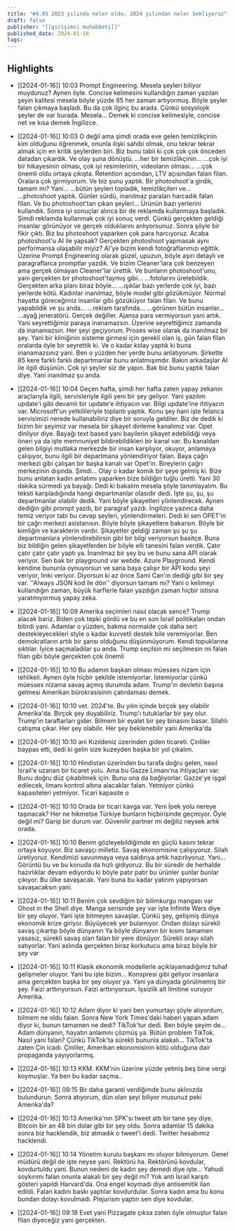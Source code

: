 ```yaml
---
title: "#4.05 2023 yılında neler oldu, 2024 yılından neler bekliyoruz"
draft: false
publisher: "[[girişimci muhabbeti]]"
published_date: 2024-01-16
tags:
---
```



## Highlights
* [[2024-01-16]] 10:03  Prompt Engineering. Mesela şeyleri biliyor muydunuz? Aynen öyle. Concise kelimesini kullandığın zaman yazılan şeyin kalitesi mesela böyle yüzde 85 her zaman artıyormuş. Böyle şeyler falan çıkmaya başladı. Bu da çok ilginç bu arada. Çünkü sosyolojik şeyler de var burada. Mesela... Demek ki concise kelimesiyle, concise net ve kısa demek İngilizce.

* [[2024-01-16]] 10:03  O değil ama şimdi orada eve gelen temizlikçinin kim olduğunu öğrenmek, onunla ilişki sahibi olmak, onu tekrar tekrar almak için en kritik şeylerden biri. Biz bunu tabii ki çok çok çok önceden datadan çıkardık. Ve olay şuna dönüştü. ...her bir temizlikçinin... ...çok iyi bir hikayesinin olması, çok iyi resimlerinin, videoların olması... ...çok önemli oldu ortaya çıkışta. Retention açısından, LTV açısından falan filan. Oralara çok girmiyorum. Ve biz şunu yaptık. Bir photoshoot'a girdik, tamam mı? Yani... ...bütün şeyleri topladık, temizlikçileri ve... ...photoshoot yaptık. Günler sürdü, inanılmaz paraları harcadık falan filan. Ve bu photoshoot'tan çıkan şeyleri... Ürünün bazı yerlerini kullandık. Sonra iyi sonuçlar alınca bir de reklamda kullanmaya başladık. Şimdi reklamda kullanmak çok iyi sonuç verdi. Çünkü gerçekten geldiği insanlar görünüyor ve gerçek olduklarını anlıyorsunuz. Sonra şöyle bir fikir çıktı. Biz bu photoshoot yaparken çok para harcıyoruz. Acaba photoshoot'u AI ile yapsak? Gerçekten photoshoot yapmasak aynı performansa ulaşabilir miyiz? AI'ye bizim kendi fotoğraflarımızı eğittik. Üzerine Prompt Engineering olarak güzel, upuzun, böyle aşırı detaylı ve paragraflarca promptlar yazdık. Ve bizim Cleaner'lara çok benzeyen ama gerçek olmayan Cleaner'lar ürettik. Ve bunların photoshoot'unu, yani gerçekten bir photoshoot'taymış gibi... ...fotolarını üretebildik. Gerçekten arka planı biraz böyle... ...ışıklar bazı yerlerde çok iyi, bazı yerlerde kötü. Kadınlar inanılmaz, böyle model gibi gözükmüyor. Normal hayatta göreceğimiz insanlar gibi gözüküyor falan filan. Ve bunu yapabildik ve şu anda... ...reklam tarafında... ...görünen bütün insanlar... ...ayağ jeneratörü. Gerçek değiller. Ajansa para vermiyorsun yani artık. Yani seyrettiğimiz paraya inanamazsın. Üzerine seyrettiğimiz zamanda da inanamazsın. Her şeyi geçiyorum. Proses wise olarak da inanılmaz bir şey. Yani bir kliniğinin sisteme girmesi için gerekli olan iş, gün falan filan oralarda öyle bir seyrettik ki. Ve o kadar kolay yaptık ki buna inanamazsınız yani. Ben o yüzden her yerde bunu anlatıyorum. Şirkette 85 kere farklı farklı departmanlar bunu anlatmışımdır. Bakın arkadaşlar AI ile ilgili düşünün. Çok iyi şeyler siz de yapın. Bak biz bunu yaptık falan diye. Yani inanılmaz şu anda.

* [[2024-01-16]] 10:04  Geçen hafta, şimdi her hafta zaten yapay zekanın araçlarıyla ilgili, servisleriyle ilgili yeni bir şey geliyor. Yani yazılım update'i gibi devamlı bir update'e ihtiyacın var. Bilgi update'ine ihtiyacın var. Microsoft'un yetkilileriyle toplantı yaptık. Konu şey hani işte felanca servisimizi nerede kullanabiliriz diye bir soruyla geldiler. Biz de dedik ki bizim bir şeyimiz var mesela bir şikayet dinleme kanalımız var. Opet dinliyor diye. Bayağı text based yani bayilerin şikayet edebildiği veya öneri ya da işte memnuniyet bildirebildikleri bir kanal var. Bu kanaldan gelen bilgiyi mutlaka merkezde bir insan karşılıyor, okuyor, anlamaya çalışıyor, bunu ilgili bir departmana yönlendiriyor falan. Baya çağrı merkezi gibi çalışan bir başka kanalı var Opet'in. Bireylerin çağrı merkezinin dışında. Şimdi... Olay o kadar komik bir şeye gelmiş ki. Bize bunu anlatan kadın anlatımı yaparken bize bildiğin tuğlu üretti. Yani 30 dakika sürmedi ya bayağı. Dedi ki bakalım mesela şöyle tanımlayalım. Bu teksti karşıladığında hangi departmanlar olasıdır dedi. İşte şu, şu, şu departmanlar olabilir dedik. Yani böyle şikayetleri yönlendirecek. Aynen dediğin gibi prompt yazdı, bir paragraf yazdı. İngilizce yazınca daha temiz veriyor tabi bu cevap şeyleri, yönlendirmeleri. Dedi ki sen OPET'in bir çağrı merkezi asistanısın. Böyle böyle şikayetlere bakarsın. Böyle bir kimliğin ve karakterin vardır. Şikayetler geldiği zaman şu şu şu departmanlara yönlendirebilirsin gibi bir bilgi veriyorsun basitçe. Buna biz bildiğin gelen şikayetlerden bir böyle elli tanesini falan verdik. Çatır çatır çatır çatır yaptı ya. İnanılmaz bir şey bu ve bunu sana API olarak veriyor. Sen bak bir playground var webde. Azure Playground. Kendi kendine bununla oynuyorsun ve sana baya çalışır bir API kodu şeyi veriyor, linki veriyor. Diyorsun ki az önce Sami Can'ın dediği gibi bir şey var. ''Always JSON kod ile dön'' diyorsun tamam mı? Yani o kelimeyi kullandığın zaman, büyük harflerle falan yazdığın zaman hiçbir istisna yaratmıyormuş yapay zeka.

* [[2024-01-16]] 10:09  Amerika seçimleri nasıl olacak sence? Trump alacak bariz. Biden çok tepki gördü ve bu en son İsrail politikaları ondan bitirdi yani. Adamlar o yüzden, bakma normalde çok daha sert destekleyecekleri style o kadar kuvvetli destek bile veremiyorlar. Ben demokratların artık bir şansı olduğunu düşünmüyorum. Kendi topuklarına sıktılar. İyice saçmaladılar şu anda. Trump seçilsin mi seçilmesin mi falan filan gibi böyle gerçekten çok önemli

* [[2024-01-16]] 10:10  Bu adamın başkan olması müesses nizam için tehlikeli. Aynen öyle hiçbir şekilde istemiyorlar. İstemiyorlar çünkü müesses nizama savaş açmış durumda adam. Trump'ın devletin başına gelmesi Amerikan bürokrasisinin çatırdaması demek.

* [[2024-01-16]] 10:10  vet. 2024'te. Bu yılın içinde birçok şey olabilir Amerika'da. Birçok şey duyabiliriz. Trump'ı tutuklarlar bir şey olur. Trump'ın taraftarları gider. Bilmem bir eyalet bir şey binasını basar. Silahlı çatışma çıkar. Her şey olabilir. Her şey beklenebilir yani Amerika'da

* [[2024-01-16]] 10:10  ani Kızıldeniz üzerinden giden ticareti. Çinliler baypas etti, dedi ki gelin size kuzeyden başka bir yol çıkalım.

* [[2024-01-16]] 10:10  Hindistan üzerinden bu tarafa doğru gelen, nasıl İsrail'e uzanan bir ticaret yolu. Ama bu Gazze Limanı'na ihtiyaçları var. Bunu doğru düz çıkabilmek için. Bunu ona da bağlıyorlar. Gazze'ye işgal edilecek, limanı kontrol altına alacaklar falan. Yetmiyor çünkü kapasiteleri yetmiyor. Ticari kapasite o

* [[2024-01-16]] 10:10  Orada bir ticari kavga var. Yeni İpek yolu nereye taşınacak? Her ne hikmetse Türkiye bunların hiçbirisinde geçmiyor. Öyle değil mi? Garip bir durum var. Güvenilir partner mi değiliz neysek artık orada.

* [[2024-01-16]] 10:10  Benim gözleyebildiğimde en güçlü kasını tekrar ortaya koyuyor. Biz savaşçı milletiz. Savaş ekonomisine çalışıyoruz. Silah üretiyoruz. Kendimizi savunmaya veya saldırıya artık hazırlıyoruz. Yani... Görüntü bu ve bu konuda da hızlı gidiyoruz. Bu bir süredir de herhalde hazırlıklar devam ediyordu ki böyle patır patır bu ürünler şunlar bunlar çıkıyor. Bu ülke savaşacak. Yani buna bu kadar yatırım yapıyorsan savaşacaksın yani.

* [[2024-01-16]] 10:11  Benim çok sevdiğim bir bilimkurgu mangası var Ghost in the Shell diye. Manga serisinde şey var işte Infinite Wars diye bir şey oluyor. Yani işte bitmeyen savaşlar. Çünkü şey, gelişmiş dünya ekonomik krize giriyor. Büyüyecek yer bulamıyor. Ondan dolayı sürekli savaş çıkartıp böyle dünyanın Ya böyle dünyanın bir kısmı tamamen yasasız, sürekli savaş olan falan bir yere dönüyor. Sürekli orayı silah satıyorlar. Yani aslında gerçekten biraz korkutucu ama biraz böyle bir şey var

* [[2024-01-16]] 10:11  Klasik ekonomik modellerle açıklayamadığımız tuhaf gelişmeler oluyor. Yani bu işte bizim... Konspresi gibi geliyor insanlara ama gerçekten başka bir şey oluyor ya. Yani ya dünyada görülmemiş bir şey. Faizi arttırıyorsun. Faizi arttırıyorsun. İşsizlik alt limitine vuruyor Amerika.

* [[2024-01-16]] 10:12  Adam diyor ki yani ben yumurtayı şöyle alıyordum, bilmem ne oldu falan. Sonra New York Times'daki haberi yapan adam diyor ki, bunun tamamen ne dedi? TikTok'tur dedi. Ben böyle şeyim de... Adam dünyanın, hayatın anlamını çözmüş ya. Bütün problem TikTok. Nasıl yani falan? Çünkü TikTok'ta sürekli bununla alakalı... TikTok'ta zaten Çin icadı. Çinliler, Amerikan ekonomisinin kötü olduğuna dair propaganda yayıyorlarmış.

* [[2024-01-16]] 10:13  KKM. KKM'nin üzerine yüzde yetmiş beş bine vergi koymuşlar. Ya ben bu kadar saçma..

* [[2024-01-16]] 09:15  Bir daha garanti verdiğimde bunu aklınızda bulundurun. Sonra atıyorum, dün olan şeyi biliyor musunuz peki Amerika'da?

* [[2024-01-16]] 10:13  Amerika'nın SPK'sı tweet attı bir tane şey diye. Bitcoin bir an 48 bin dolar gibi bir şey oldu. Sonra adamlar 15 dakika sonra biz hacklendik, biz atmadık o tweet'i dedi. Twitter hesabımız hacklendi.

* [[2024-01-16]] 10:14  Yönetim kurulu başkanı mı oluyor bilmiyorum. Genel müdürü değil de işte neyse yani. Rektörü ha. Rektörünü kovdular, kovdurtuldu yani. Bunun nedeni de kadın şey demedi diye işte... Yahudi soykırımı falan onunla alakalı bir şey değil mi? Yok anti İsrail karşıtı gösteri yapıldı Harvard'da. Ona engel koymadı diye antisemitik ilan edildi. Falan kadını baskı yaptılar kovdurdular. Sonra kadın ama bu konu bundan dolayı kovulmadı. Plejurism yaptın sen diye kovdular.

* [[2024-01-16]] 09:18  Evet yani Pizzagate çıksa zaten öyle olmuştur falan filan diyeceğiz yani gerçekten.

